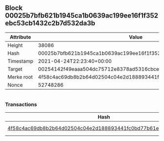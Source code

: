## Block 00025b7bfb621b1945ca1b0639ac199ee16f1f352ebc53cb1432c2b7d532da3b

Attribute | Value
--- | ---
Height | 38086
Hash | 00025b7bfb621b1945ca1b0639ac199ee16f1f352ebc53cb1432c2b7d532da3b
Timestamp | 2021-04-24T22:23:40+00:00
Target | 00254142f49eaaa504dc75712e8378ad5316cbcead634704b3734b6271167cc4
Merke root | 4f58c4ac69db8b2b64d02504c04e2d188893441fc0bd77b61eb4fc26a3096a64
Nonce | 52748286

```

```

### Transactions

Hash | Amount
--- | ---
[4f58c4ac69db8b2b64d02504c04e2d188893441fc0bd77b61eb4fc26a3096a64](4f58c4ac69db8b2b64d02504c04e2d188893441fc0bd77b61eb4fc26a3096a64.md) | 10.00000000 SKEPTI 
